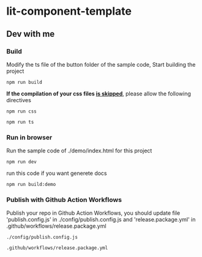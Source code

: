 # lit-component-template

## Dev with me
### Build
Modify the ts file of the button folder of the sample code, Start building the project

```
npm run build
```

**If the compilation of your css files <u>is skipped</u>**, please allow the following directives

```
npm run css
```

```
npm run ts
```
### Run in browser
Run the sample code of ./demo/index.html for this project

```
npm run dev
```

run this code if you want generete docs
```
npm run build:demo
```

### Publish with Github Action Workflows
Publish your repo in Github Action Workflows, you should update file 'publish.config.js' in ./config/publish.config.js and 'release.package.yml' in .github/workflows/release.package.yml

```
./config/publish.config.js
```

```
.github/workflows/release.package.yml
```